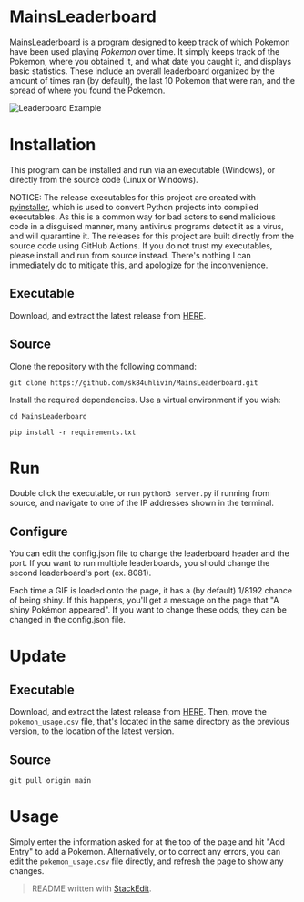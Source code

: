 
# MainsLeaderboard

MainsLeaderboard is a program designed to keep track of which Pokemon have been used playing *Pokemon* over time. It simply keeps track of the Pokemon, where you obtained it, and what date you caught it, and displays basic statistics. These include an overall leaderboard organized by the amount of times ran (by default), the last 10 Pokemon that were ran, and the spread of where you found the Pokemon.

![Leaderboard Example](https://raw.githubusercontent.com/sk84uhlivin/MainsLeaderboard/refs/heads/main/leaderboard.png)


# Installation

This program can be installed and run via an executable (Windows), or directly from the source code (Linux or Windows).

NOTICE: The release executables for this project are created with [pyinstaller](https://pyinstaller.org/en/stable/), which is used to convert Python projects into compiled executables. As this is a common way for bad actors to send malicious code in a disguised manner, many antivirus programs detect it as a virus, and will quarantine it. The releases for this project are built directly from the source code using GitHub Actions. If you do not trust my executables, please install and run from source instead. There's nothing I can immediately do to mitigate this, and apologize for the inconvenience.

## Executable

Download, and extract the latest release from [HERE](https://github.com/sk84uhlivin/MainsLeaderboard/releases).

## Source

Clone the repository with the following command:

`git clone https://github.com/sk84uhlivin/MainsLeaderboard.git`

Install the required dependencies. Use a virtual environment if you wish:

`cd MainsLeaderboard`

`pip install -r requirements.txt`


# Run

Double click the executable, or run `python3 server.py` if running from source, and navigate to one of the IP addresses shown in the terminal.

## Configure

You can edit the config.json file to change the leaderboard header and the port. If you want to run multiple leaderboards, you should change the second leaderboard's port (ex. 8081).

Each time a GIF is loaded onto the page, it has a (by default) 1/8192 chance of being shiny. If this happens, you'll get a message on the page that "A shiny Pokémon appeared". If you want to change these odds, they can be changed in the config.json file.


# Update

## Executable

Download, and extract the latest release from [HERE](https://github.com/sk84uhlivin/MainsLeaderboard/releases). Then, move the `pokemon_usage.csv` file, that's located in the same directory as the previous version, to the location of the latest version.

## Source

`git pull origin main`

# Usage

Simply enter the information asked for at the top of the page and hit "Add Entry" to add a Pokemon. Alternatively, or to correct any errors, you can edit the `pokemon_usage.csv` file directly, and refresh the page to show any changes.

> README written with [StackEdit](https://stackedit.io/).

